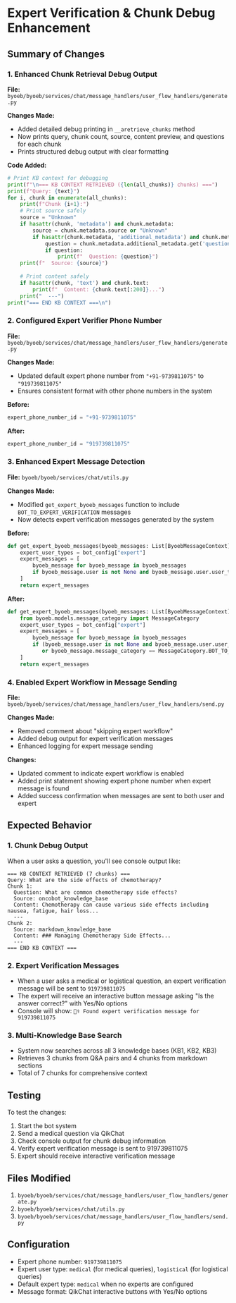 # Expert Verification & Chunk Debug Enhancement

## Summary of Changes

### 1. Enhanced Chunk Retrieval Debug Output

**File:** `byoeb/byoeb/services/chat/message_handlers/user_flow_handlers/generate.py`

**Changes Made:**
- Added detailed debug printing in `__aretrieve_chunks` method
- Now prints query, chunk count, source, content preview, and questions for each chunk
- Prints structured debug output with clear formatting

**Code Added:**
```python
# Print KB context for debugging
print(f"\n=== KB CONTEXT RETRIEVED ({len(all_chunks)} chunks) ===")
print(f"Query: {text}")
for i, chunk in enumerate(all_chunks):
    print(f"Chunk {i+1}:")
    # Print source safely
    source = "Unknown"
    if hasattr(chunk, 'metadata') and chunk.metadata:
        source = chunk.metadata.source or "Unknown"
        if hasattr(chunk.metadata, 'additional_metadata') and chunk.metadata.additional_metadata:
            question = chunk.metadata.additional_metadata.get('question', '')
            if question:
                print(f"  Question: {question}")
    print(f"  Source: {source}")
    
    # Print content safely
    if hasattr(chunk, 'text') and chunk.text:
        print(f"  Content: {chunk.text[:200]}...")
    print("  ---")
print("=== END KB CONTEXT ===\n")
```

### 2. Configured Expert Verifier Phone Number

**File:** `byoeb/byoeb/services/chat/message_handlers/user_flow_handlers/generate.py`

**Changes Made:**
- Updated default expert phone number from `"+91-9739811075"` to `"919739811075"`
- Ensures consistent format with other phone numbers in the system

**Before:**
```python
expert_phone_number_id = "+91-9739811075"
```

**After:**
```python
expert_phone_number_id = "919739811075"
```

### 3. Enhanced Expert Message Detection

**File:** `byoeb/byoeb/services/chat/utils.py`

**Changes Made:**
- Modified `get_expert_byoeb_messages` function to include `BOT_TO_EXPERT_VERIFICATION` messages
- Now detects expert verification messages generated by the system

**Before:**
```python
def get_expert_byoeb_messages(byoeb_messages: List[ByoebMessageContext]):
    expert_user_types = bot_config["expert"]
    expert_messages = [
        byoeb_message for byoeb_message in byoeb_messages
        if byoeb_message.user is not None and byoeb_message.user.user_type in expert_user_types.values()
    ]
    return expert_messages
```

**After:**
```python
def get_expert_byoeb_messages(byoeb_messages: List[ByoebMessageContext]):
    from byoeb.models.message_category import MessageCategory
    expert_user_types = bot_config["expert"]
    expert_messages = [
        byoeb_message for byoeb_message in byoeb_messages
        if (byoeb_message.user is not None and byoeb_message.user.user_type in expert_user_types.values()) 
           or byoeb_message.message_category == MessageCategory.BOT_TO_EXPERT_VERIFICATION.value
    ]
    return expert_messages
```

### 4. Enabled Expert Workflow in Message Sending

**File:** `byoeb/byoeb/services/chat/message_handlers/user_flow_handlers/send.py`

**Changes Made:**
- Removed comment about "skipping expert workflow"
- Added debug output for expert verification messages
- Enhanced logging for expert message sending

**Changes:**
- Updated comment to indicate expert workflow is enabled
- Added print statement showing expert phone number when expert message is found
- Added success confirmation when messages are sent to both user and expert

## Expected Behavior

### 1. Chunk Debug Output
When a user asks a question, you'll see console output like:
```
=== KB CONTEXT RETRIEVED (7 chunks) ===
Query: What are the side effects of chemotherapy?
Chunk 1:
  Question: What are common chemotherapy side effects?
  Source: oncobot_knowledge_base
  Content: Chemotherapy can cause various side effects including nausea, fatigue, hair loss...
  ---
Chunk 2:
  Source: markdown_knowledge_base  
  Content: ### Managing Chemotherapy Side Effects...
  ---
=== END KB CONTEXT ===
```

### 2. Expert Verification Messages
- When a user asks a medical or logistical question, an expert verification message will be sent to `919739811075`
- The expert will receive an interactive button message asking "Is the answer correct?" with Yes/No options
- Console will show: `👨‍⚕️ Found expert verification message for 919739811075`

### 3. Multi-Knowledge Base Search
- System now searches across all 3 knowledge bases (KB1, KB2, KB3)
- Retrieves 3 chunks from Q&A pairs and 4 chunks from markdown sections
- Total of 7 chunks for comprehensive context

## Testing

To test the changes:
1. Start the bot system
2. Send a medical question via QikChat
3. Check console output for chunk debug information
4. Verify expert verification message is sent to 919739811075
5. Expert should receive interactive verification message

## Files Modified

1. `byoeb/byoeb/services/chat/message_handlers/user_flow_handlers/generate.py`
2. `byoeb/byoeb/services/chat/utils.py`
3. `byoeb/byoeb/services/chat/message_handlers/user_flow_handlers/send.py`

## Configuration

- Expert phone number: `919739811075`
- Expert user type: `medical` (for medical queries), `logistical` (for logistical queries)
- Default expert type: `medical` when no experts are configured
- Message format: QikChat interactive buttons with Yes/No options
